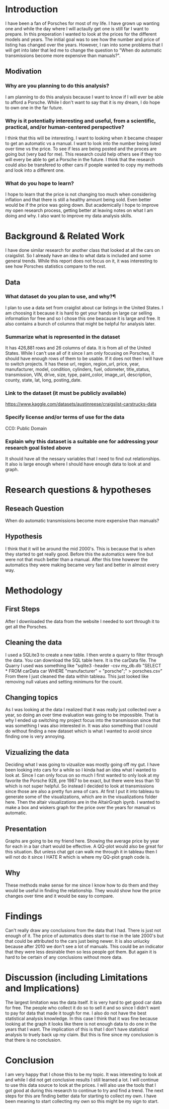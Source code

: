 # Introduction
I have been a fan of Porsches for most of my life. I have grown up wanting one and while the day where I will actaully get one is still far I want to prepare. In this preperation I wanted to look at the prices for the different models and years. The initial goal was to see how the number and price of listing has changed over the years. However, I ran into some problems that I will get into later that led me to change the question to "When do automatic transmissions become more expensive than manuals?".
## Modivation
### Why are you planning to do this analysis?
I am planning to do this analysis because I want to know if I will ever be able to afford a Porsche. While I don't want to say that it is my dream, I do hope to own one in the far future.

### Why is it potentially interesting and useful, from a scientific, practical, and/or human-centered perspective?
I think that this will be interesting. I want to looking when it became cheaper to get an automatic vs a manual. I want to look into the number being listed over time vs the price. To see if less are being posted and the proces are going but (very bad for me). This research could help others see if they too will every be able to get a Porsche in the future. I think that the research could also be transfered to other cars if poeple wanted to copy my methods and look into a different one.

### What do you hope to learn?
I hope to learn that the price is not changing too much when considering inflation and that there is still a healthy amount being sold. Even better would be if the price was going down. But academically I hope to improve my open research process, getting better at leaving notes on what I am doing and why. I also want to improve my data analysis skills.

# Background & Related Work
I have done similar research for another class that looked at all the cars on craigslist. So I already have an idea to what data is included and some general trends. While this report does not focus on it, it was interesting to see how Porsches statistics compare to the rest.

## Data

### What dataset do you plan to use, and why?¶
I plan to use a data set from craiglist about car listings in the United States. I am choosing it because it is hard to get your hands on large car selling information for free and so I chose this one beacause it is large and free. It also contains a bunch of columns that might be helpful for analysis later.

### Summarize what is represented in the dataset
It has 426,881 rows and 26 columns of data. It is from all of the United States. While I can't use all of it since I am only focusing on Porsches, it should have enough rows of them to be usable. If it does not then I will have to switch projects. It has these url, region, region_url, price, year, manufacturer, model, condition, cylinders, fuel, odometer, title_status, transmission, VIN, drive, size, type, paint_color, image_url, description, county, state, lat, long, posting_date.

### Link to the dataset (it must be publicly available)
https://www.kaggle.com/datasets/austinreese/craigslist-carstrucks-data

### Specify license and/or terms of use for the data
CC0: Public Domain

### Explain why this dataset is a suitable one for addressing your research goal listed above
It should have all the nessary variables that I need to find out relationships. It also is large enough where I should have enough data to look at and graph.

# Research questions & hypotheses

## Reseach Question
When do automatic transmissions become more expensive than manuals?

## Hypothesis
I think that it will be around the mid 2000's. This is because that is when they started to get really good. Before this the automatics were fine but were not that much better than a manual. After this time however the automatics they were making became very fast and better in almost every way.

# Methodology

## First Steps
After I downloaded the data from the website I needed to sort through it to get all the Porsches. 

## Cleaning the data
I used a SQLite3 to create a new table. I then wrote a quarry to filter through the data. You can download the SQL table here. It is the carData file. 
The Quarry I used was something like "sqlite3 -header -csv my_db.db "SELECT * FROM carData car WHERE "manufacturer" = "porsche";" > porsches.csv"
From there I just cleaned the data within tableau. This just looked like removing null values and setting minimuns for the count.

## Changing topics
As I was looking at the data I realized that it was really just collected over a year, so doing an over time evaluation was going to be impossible. That is why I ended up switching my project focus into the transmission since that was something I was also interested in. It was also something that I could do without finding a new dataset which is what I wanted to avoid since finding one is very annoying.

## Vizualizing the data
Deciding what I was going to vizualize was mostly going off my gut. I have been looking into cars for a while so I kinda had an idea what I wanted to look at. Since I can only focus on so much I first wanted to only look at my favorite the Porsche 928, pre 1987 to be exact, but there were less than 10 which is not super helpful. So instead I decided to look at transmissions since those are also a pretty fun area of cars. At first I put it into tableau to generate some of the visualizations, which are in the visualizations folder here. Then the altair visualizations are in the AltairGraph ipynb. I wanted to make a box and wiskers graph for the price over the years for manual vs automatic. 

## Presentation
Graphs are going to be my friend here. Showing the average price by year for each in a bar chart would be effective. A QQ-plot would also be great for this situation. But unless chat gpt can walk me through it in tableau then I will not do it since I HATE R which is where my QQ-plot graph code is.

## Why
These methods make sense for me since I know how to do them and they would be useful in finding the relationship. They would show how the price changes over time and it would be easy to compare.

# Findings
Can't really draw any conclusions from the data that I had. There is just not enough of it. The price of automatics does start to rise in the late 2000's but that could be attributed to the cars just being newer. It is also unlucky because after 2010 we don't see a lot of manuals. This could be an indicator that they were less desirable then so less people got them. But again it is hard to be certain of any conclusions without more data.

# Discussion (including Limitations and Implications)
The largest limitation was the data itself. It is very hard to get good car data for free. The people who collect it do so to sell it and so since I didn't want to pay for data that made it tough for me. 
I also do not have the best statistical analysis knowledge. In this case I think that it was fine because looking at the graph it looks like there is not enough data to do one in the years that I want.
The implication of this is that I don't have statistical analysis to truely back up my claim. But this is fine since my conclusion is that there is no conclusion.

# Conclusion
I am very happy that I chose this to be my topic. It was interesting to look at and while I did not get conclusive results I still learned a lot. I will continue to use this data source to look at the prices. I will also use the tools that I got good at during this research to continue to try and find a trend. The next steps for this are finding better data for starting to collect my own. I have been meaning to start collecting my own so this might be my sign to start. 